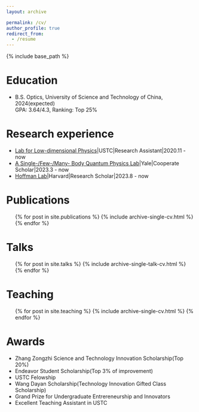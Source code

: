 ```yaml
---
layout: archive

permalink: /cv/
author_profile: true
redirect_from:
  - /resume
---
```


{% include base_path %}

Education
======
* B.S. Optics, University of Science and Technology of China, 2024(expected)<br/>
  GPA: 3.64/4.3, Ranking: Top 25%

Research experience
======
* [Lab for Low-dimensional Physics](http://staff.ustc.edu.cn/~cgzeng/index.html)|USTC|Research Assistant|2020.11 - now 
* [A Single-/Few-/Many- Body Quantum Physics Lab](https://brownlab.yale.edu/)|Yale|Cooperate Scholar|2023.3 - now
* [Hoffman Lab](https://hoffman.physics.harvard.edu/)|Harvard|Research Scholar|2023.8 - now 
 
Publications
======
  <ul>{% for post in site.publications %}
    {% include archive-single-cv.html %}
  {% endfor %}</ul>
  
Talks
======
  <ul>{% for post in site.talks %}
    {% include archive-single-talk-cv.html %}
  {% endfor %}</ul>
  
Teaching
======
  <ul>{% for post in site.teaching %}
    {% include archive-single-cv.html %}
  {% endfor %}</ul>

Awards
======
* Zhang Zongzhi Science and Technology Innovation Scholarship(Top 20%)
* Endeavor Student Scholarship(Top 3% of improvement)
* USTC Felowship
* Wang Dayan Scholarship(Technology Innovation Gifted Class Scholarship)
* Grand Prize for Undergraduate Entrereneurship and Innovators
* Excellent Teaching Assistant in USTC
  
